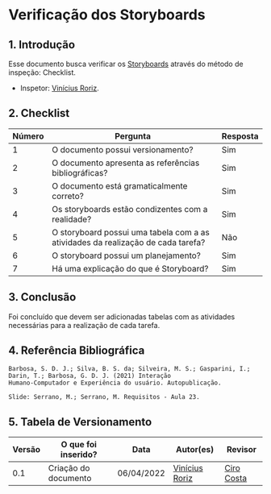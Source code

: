 # Verificação dos Storyboards

## 1. Introdução

Esse documento busca verificar os [Storyboards](./design-avaliacao-desenvolvimento/nivel-1/storyboard.md) através do método de inspeção: Checklist. 
- Inspetor: [Vinícius Roriz](https://github.com/viniciusroriz).

## 2. Checklist

Número | Pergunta | Resposta
---    |   ---    |    ---
1| O documento possui versionamento?| Sim
2| O documento apresenta as referências bibliográficas?| Sim
3| O documento está gramaticalmente correto?| Sim
4| Os storyboards estão condizentes com a realidade?| Sim
5| O storyboard possui uma tabela com a as atividades da realização de cada tarefa?| Não
6| O storyboard possui um planejamento?| Sim
7| Há uma explicação do que é Storyboard?| Sim

## 3. Conclusão

Foi concluído que devem ser adicionadas tabelas com as atividades necessárias para a realização de cada tarefa.

## 4. Referência Bibliográfica
    Barbosa, S. D. J.; Silva, B. S. da; Silveira, M. S.; Gasparini, I.; Darin, T.; Barbosa, G. D. J. (2021) Interação
    Humano-Computador e Experiência do usuário. Autopublicação.

    Slide: Serrano, M.; Serrano, M. Requisitos - Aula 23.

## 5. Tabela de Versionamento
Versão |  O que foi inserido? | Data | Autor(es)| Revisor |
---- |----- | ---- | ---- | ---- |
0.1| Criação do documento | 06/04/2022| [Vinícius Roriz](https://github.com/viniciusroriz) | [Ciro Costa](https://github.com/ciro-c) |